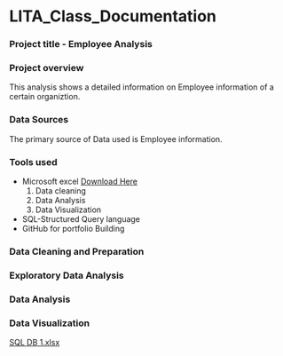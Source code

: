# LITA_Class_Documentation

### Project title - Employee Analysis

### Project overview 
This analysis shows a detailed information on Employee information of a certain organiztion. 

### Data Sources
The primary source of Data used is Employee information. 
 ### Tools used
- Microsoft excel [Download Here](https://www.microsoft.com)
  1. Data cleaning
  2. Data Analysis
  3. Data Visualization
- SQL-Structured Query language
- GitHub for portfolio Building
### Data Cleaning and Preparation
### Exploratory Data Analysis
### Data Analysis

### Data Visualization
[SQL DB 1.xlsx](https://github.com/user-attachments/files/17581189/SQL.DB.1.xlsx)
